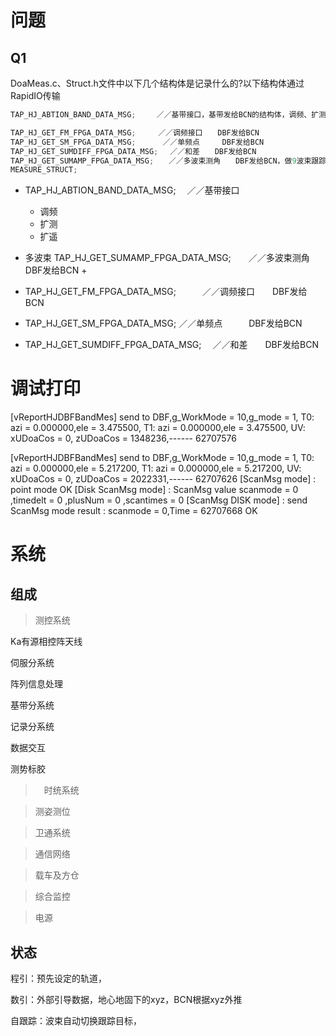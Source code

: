 # 问题

## Q1

DoaMeas.c、Struct.h文件中以下几个结构体是记录什么的?以下结构体通过RapidIO传输

```c
TAP_HJ_ABTION_BAND_DATA_MSG;　   ／／基带接口，基带发给BCN的结构体，调频、扩测、扩遥一样，都是这个结构体

TAP_HJ_GET_FM_FPGA_DATA_MSG;　　　／／调频接口　　DBF发给BCN
TAP_HJ_GET_SM_FPGA_DATA_MSG;      ／／单频点　　　DBF发给BCN
TAP_HJ_GET_SUMDIFF_FPGA_DATA_MSG;　 ／／和差　　DBF发给BCN
TAP_HJ_GET_SUMAMP_FPGA_DATA_MSG;　　／／多波束测角　　DBF发给BCN，做9波束跟踪
MEASURE_STRUCT;

```





+ TAP_HJ_ABTION_BAND_DATA_MSG;　   ／／基带接口
  + 调频
  + 扩测
  + 扩遥

+ 多波束  TAP_HJ_GET_SUMAMP_FPGA_DATA_MSG;　　／／多波束测角　　DBF发给BCN
  + 

+ TAP_HJ_GET_FM_FPGA_DATA_MSG;　　　／／调频接口　　DBF发给BCN
+ TAP_HJ_GET_SM_FPGA_DATA_MSG;      ／／单频点　　　DBF发给BCN
+ TAP_HJ_GET_SUMDIFF_FPGA_DATA_MSG;　 ／／和差　　DBF发给BCN



# 调试打印

[vReportHJDBFBandMes] send to DBF,g_WorkMode = 10,g_mode = 1, T0: azi = 0.000000,ele = 3.475500, T1: azi = 0.000000,ele = 3.475500, UV: xUDoaCos = 0, zUDoaCos = 1348236,------ 62707576

[vReportHJDBFBandMes] send to DBF,g_WorkMode = 10,g_mode = 1, T0: azi = 0.000000,ele = 5.217200, T1: azi = 0.000000,ele = 5.217200, UV: xUDoaCos = 0, zUDoaCos = 2022331,------ 62707626
[ScanMsg mode]  : point mode OK
[Disk ScanMsg mode]  : ScanMsg value scanmode = 0  ,timedelt = 0 ,plusNum = 0 ,scantimes = 0
[ScanMsg DISK mode]  : send ScanMsg mode result : scanmode = 0,Time = 62707668 OK





# 系统

## 组成









> 测控系统

Ka有源相控阵天线



伺服分系统



阵列信息处理



基带分系统



记录分系统



数据交互



测势标胶



> 　时统系统



> 测姿测位





> 卫通系统





> 通信网络







> 载车及方仓





> 综合监控





> 电源





## 状态

程引：预先设定的轨道，



数引：外部引导数据，地心地固下的xyz，BCN根据xyz外推



自跟踪：波束自动切换跟踪目标，



